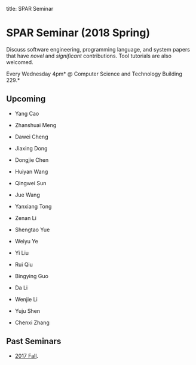 title: SPAR Seminar

# SPAR Seminar (2018 Spring)

Discuss software engineering, programming language, and system papers that have *novel* and *significant* contributions. Tool tutorials are also welcomed.

Every Wednesday 4pm* @ Computer Science and Technology Building 229.*

## Upcoming

* Yang Cao

* Zhanshuai Meng

* Dawei Cheng

* Jiaxing Dong

* Dongjie Chen

* Huiyan Wang

* Qingwei Sun

* Jue Wang

* Yanxiang Tong

* Zenan Li

* Shengtao Yue

* Weiyu Ye

* Yi Liu 

* Rui Qiu

* Bingying Guo

* Da Li

* Wenjie Li

* Yuju Shen

* Chenxi Zhang

## Past Seminars

* [2017 Fall](2017fall).
